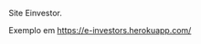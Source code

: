 Site Einvestor.

Exemplo em <a target="_blank" href="https://e-investors.herokuapp.com/">https://e-investors.herokuapp.com/</a>
